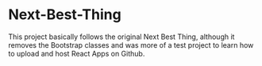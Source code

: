 # Next-Best-Thing

This project basically follows the original Next Best Thing, although it removes the Bootstrap classes and was more of a test project to learn how to upload and host React Apps on Github.
